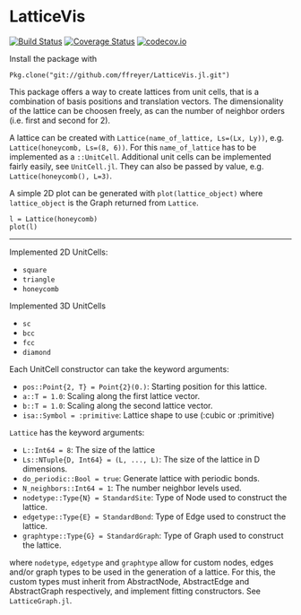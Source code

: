 # LatticeVis

[![Build Status](https://travis-ci.org/ffreyer/LatticeVis.jl.svg?branch=master)](https://travis-ci.org/ffreyer/LatticeVis.jl)
[![Coverage Status](https://coveralls.io/repos/ffreyer/LatticeVis.jl/badge.svg?branch=master&service=github)](https://coveralls.io/github/ffreyer/LatticeVis.jl?branch=master)
[![codecov.io](http://codecov.io/github/ffreyer/LatticeVis.jl/coverage.svg?branch=master)](http://codecov.io/github/ffreyer/LatticeVis.jl?branch=master)

Install the package with

`Pkg.clone("git://github.com/ffreyer/LatticeVis.jl.git")`

This package offers a way to create lattices from unit cells, that is a combination of basis positions and translation vectors. The dimensionality of the lattice can be choosen freely, as can the number of neighbor orders (i.e. first and second for 2).

A lattice can be created with `Lattice(name_of_lattice, Ls=(Lx, Ly))`, e.g. `Lattice(honeycomb, Ls=(8, 6))`. For this `name_of_lattice` has to be implemented as a `::UnitCell`. Additional unit cells can be implemented fairly easily, see `UnitCell.jl`. They can also be passed by value, e.g. `Lattice(honeycomb(), L=3)`.

A simple 2D plot can be generated with `plot(lattice_object)` where `lattice_object` is the Graph returned from `Lattice`.

    l = Lattice(honeycomb)
    plot(l)

---

Implemented 2D UnitCells:
- `square`
- `triangle`
- `honeycomb`

Implemented 3D UnitCells
- `sc`
- `bcc`
- `fcc`
- `diamond`

Each UnitCell constructor can take the keyword arguments:
- `pos::Point{2, T} = Point{2}(0.)`: Starting position for this lattice.
- `a::T = 1.0`: Scaling along the first lattice vector.
- `b::T = 1.0`: Scaling along the second lattice vector.
- `isa::Symbol = :primitive`: Lattice shape to use (:cubic or :primitive)


`Lattice` has the keyword arguments:
- `L::Int64 = 8`: The size of the lattice
- `Ls::NTuple{D, Int64} = (L, ..., L)`: The size of the lattice in D dimensions.
- `do_periodic::Bool = true`: Generate lattice with periodic bonds.
- `N_neighbors::Int64 = 1`: The number neighbor levels used.
- `nodetype::Type{N} = StandardSite`: Type of Node used to construct the lattice.
- `edgetype::Type{E} = StandardBond`: Type of Edge used to construct the lattice.
- `graphtype::Type{G} = StandardGraph`: Type of Graph used to construct the lattice.

where `nodetype`, `edgetype` and `graphtype` allow for custom nodes, edges and/or graph types to be used in the generation of a lattice. For this, the custom types must inherit from AbstractNode, AbstractEdge and AbstractGraph respectively, and implement fitting constructors. See `LatticeGraph.jl`.
